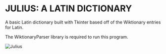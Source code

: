# JULIUS: A LATIN DICTIONARY
A basic Latin dictionary built with Tkinter based off of the Wiktionary entries for Latin.

The WiktionaryParser library is required to run this program.

![Julius](exampleimgs/julus_main.png)
